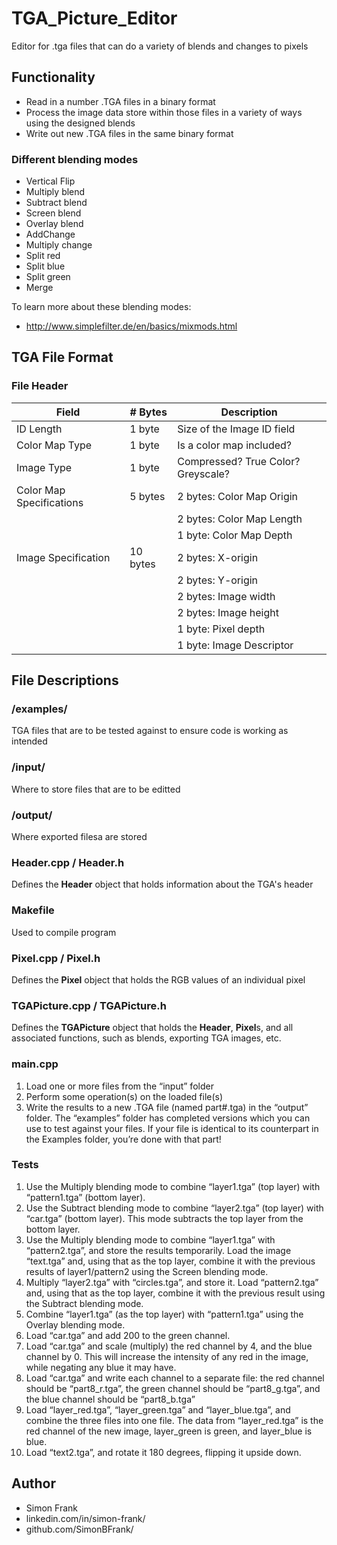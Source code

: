 # TGA_Picture_Editor

Editor for .tga files that can do a variety of blends and changes to pixels

## Functionality

* Read in a number .TGA files in a binary format
* Process the image data store within those files in a variety of ways using the designed blends
* Write out new .TGA files in the same binary format

### Different blending modes

* Vertical Flip
* Multiply blend
* Subtract blend
* Screen blend
* Overlay blend
* AddChange
* Multiply change
* Split red
* Split blue
* Split green
* Merge

To learn more about these blending modes:
* http://www.simplefilter.de/en/basics/mixmods.html

## TGA File Format

### File Header


|Field                       |# Bytes         |Description                        |
|----------------------------|----------------|-----------------------------------|
|ID Length                   |1 byte          |Size of the Image ID field         |
|Color Map Type              |1 byte          |Is a color map included?           |
|Image Type                  |1 byte          |Compressed? True Color? Greyscale? |
|Color Map Specifications    |5 bytes         |2 bytes: Color Map Origin          |
|                            |                |2 bytes: Color Map Length          |
|                            |                |1 byte: Color Map Depth            |
|Image Specification         |10 bytes        |2 bytes: X-origin                  |
|                            |                |2 bytes: Y-origin                  |
|                            |                |2 bytes: Image width               |
|                            |                |2 bytes: Image height              |
|                            |                |1 byte: Pixel depth                |
|                            |                |1 byte: Image Descriptor           |


## File Descriptions

### /examples/

TGA files that are to be tested against to ensure code is working as intended

### /input/

Where to store files that are to be editted

### /output/

Where exported filesa are stored

### Header.cpp / Header.h

Defines the **Header** object that holds information about the TGA's header

### Makefile

Used to compile program

### Pixel.cpp / Pixel.h

Defines the **Pixel** object that holds the RGB values of an individual pixel

### TGAPicture.cpp / TGAPicture.h

Defines the **TGAPicture** object that holds the **Header**, **Pixel**s, and all associated functions, such as blends, exporting TGA images, etc.

### main.cpp

1. Load one or more files from the “input” folder
2. Perform some operation(s) on the loaded file(s)
3. Write the results to a new .TGA file (named part#.tga) in the “output” folder. The “examples” folder has completed versions which you can use to test against your files. If your file is identical to its counterpart in the Examples folder, you’re done with that part!

### Tests
1. Use the Multiply blending mode to combine “layer1.tga” (top layer) with “pattern1.tga” (bottom layer).
2. Use the Subtract blending mode to combine “layer2.tga” (top layer) with “car.tga” (bottom layer). This mode subtracts the top layer from the bottom layer.
3. Use the Multiply blending mode to combine “layer1.tga” with “pattern2.tga”, and store the results temporarily. Load the image “text.tga” and, using that as the top layer, combine it with the previous results of layer1/pattern2 using the Screen blending mode.
4. Multiply “layer2.tga” with “circles.tga”, and store it. Load “pattern2.tga” and, using that as the top layer, combine it with the previous result using the Subtract blending mode.
5. Combine “layer1.tga” (as the top layer) with “pattern1.tga” using the Overlay blending mode.
6. Load “car.tga” and add 200 to the green channel.
7. Load “car.tga” and scale (multiply) the red channel by 4, and the blue channel by 0. This will increase the intensity of any red in the image, while negating any blue it may have.
8. Load “car.tga” and write each channel to a separate file: the red channel should be “part8_r.tga”, the green channel should be “part8_g.tga”, and the blue channel should be “part8_b.tga”
9. Load “layer_red.tga”, “layer_green.tga” and “layer_blue.tga”, and combine the three files into one file. The data from “layer_red.tga” is the red channel of the new image, layer_green is green, and layer_blue is blue.
10. Load “text2.tga”, and rotate it 180 degrees, flipping it upside down.

## Author

* Simon Frank
* linkedin.com/in/simon-frank/
* github.com/SimonBFrank/